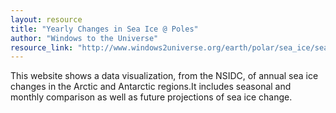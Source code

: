 ```yaml
---
layout: resource
title: "Yearly Changes in Sea Ice @ Poles"
author: "Windows to the Universe"
resource_link: "http://www.windows2universe.org/earth/polar/sea_ice/sea_ice_north_animate.html"
---
```


This website shows a data visualization, from the NSIDC, of annual sea ice changes in the Arctic and Antarctic regions.It includes seasonal and monthly comparison as well as  future projections of sea ice change.
